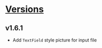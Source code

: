 # [Versions](https://github.com/Tracktor/design-system-tracktor/releases)

## v1.6.1
- Add `TextField` style picture for input file
